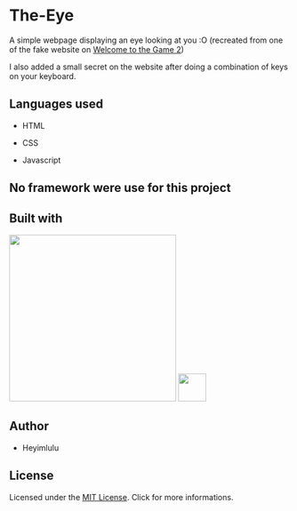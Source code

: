 # The-Eye

A simple webpage displaying an eye looking at you :O (recreated from one of the fake website on [Welcome to the Game 2](https://store.steampowered.com/app/720250/Welcome_to_the_Game_II/))

I also added a small secret on the website after doing a combination of keys on your keyboard.

## Languages used

- HTML

- CSS

- Javascript

## No framework were use for this project

## Built with

<img height="300" src="https://upload.wikimedia.org/wikipedia/commons/thumb/1/1a/JetBrains_Logo_2016.svg/1200px-JetBrains_Logo_2016.svg.png">

<img height="50px" src="https://cdn.worldvectorlogo.com/logos/phpstorm.svg">

## Author

- Heyimlulu

## License

Licensed under the [MIT License](https://github.com/Heyimlulu/The-Eye/blob/master/LICENSE). Click for more informations.
